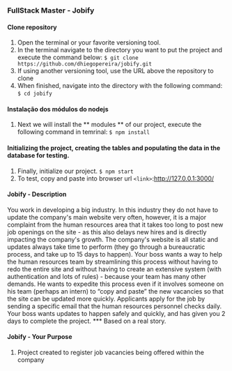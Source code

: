 ### FullStack Master - Jobify

#### Clone repository
1. Open the terminal or your favorite versioning tool.
2. In the terminal navigate to the directory you want to put the project and execute the command below:
    `$ git clone https://github.com/dhiegopereira/jobify.git`
3. If using another versioning tool, use the URL above the repository to clone
2. When finished, navigate into the directory with the following command:
    `$ cd jobify`

#### Instalação dos módulos do nodejs
1. Next we will install the ** modules ** of our project, execute the following command in temrinal:
    `$ npm install`

#### Initializing the project, creating the tables and populating the data in the database for testing. 
1. Finally, initialize our project. 
    `$ npm start`
2. To test, copy and paste into browser url `<link>`:<http://127.0.0.1:3000/>

#### Jobify - Description
You work in developing a big industry. In this industry they do not have to update the company's main website very often, however, it is a major complaint from the human resources area that it takes too long to post new job openings on the site - as this also delays new hires and is directly impacting the company's growth. The company's website is all static and updates always take time to perform (they go through a bureaucratic process, and take up to 15 days to happen). Your boss wants a way to help the human resources team by streamlining this process without having to redo the entire site and without having to create an extensive system (with authentication and lots of rules) - because your team has many other demands. He wants to expedite this process even if it involves someone on his team (perhaps an intern) to “copy and paste” the new vacancies so that the site can be updated more quickly. Applicants apply for the job by sending a specific email that the human resources personnel checks daily. Your boss wants updates to happen safely and quickly, and has given you 2 days to complete the project.
*** Based on a real story.

#### Jobify - Your Purpose
1. Project created to register job vacancies being offered within the company